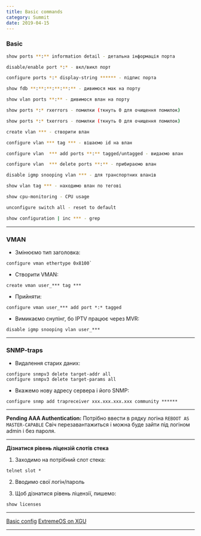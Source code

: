 ```yaml
---
title: Basic commands
category: Summit
date: 2019-04-15
---
```


### Basic

```bash
show ports **:** information detail - детальна інформація порта
```

```bash
disable/enable port *:* - вкл/викл порт
```

```bash
configure ports *:* display-string ****** - підпис порта
```

```bash
show fdb **:**:**:**:**:** - дивимося мак на порту
```

```bash
show vlan ports **:** - дивимося влан на порту
```

```bash
show ports *:* rxerrors - помилки (ткнуть 0 для очищення помилок)
```

```bash
show ports *:* txerrors - помилки (ткнуть 0 для очищення помилок)
```

```bash
create vlan *** - створити влан
```

```bash
configure vlan *** tag *** - вішаємо id на влан
```

```bash
configure vlan  *** add ports **:** tagged/untagged - видаємо влан
```

```bash
configure vlan  *** delete ports **:** - прибираємо влан
```

```bash
disable igmp snooping vlan *** - для транспортних вланів
```

```bash
show vlan tag *** - находимо влан по тегові
```

```bash
show cpu-monitoring - CPU usage
```

```bash
unconfigure switch all - reset to default
```

```bash
show configuration | inc *** - grep
```

-----

### VMAN

* Змінюємо тип заголовка:
```
configure vman ethertype 0x8100`
```


* Створити VMAN:
```
create vman user_*** tag ***
```

* Прийняти:
```
configure vman user_*** add port *:* tagged
```

* Вимикаємо снупінг, бо IPTV працює через MVR:
```
disable igmp snooping vlan user_***
```

-----

### SNMP-traps

* Видалення старих даних:
```
configure snmpv3 delete target-addr all
configure snmpv3 delete target-params all
```

* Вкажемо нову адресу сервера і його SNMP:
```
configure snmp add trapreceiver xxx.xxx.xxx.xxx community ******
```

-----

**Pending AAA Authentication:**
Потрібно ввести в рядку логіна `REBOOT AS MASTER-CAPABLE`
Свіч перезавантажиться і можна буде зайти під логіном admin і без пароля.

-----

**Дізнатися рівень ліцензій слотів стека**
1. Заходимо на потрібний слот стека:
```
telnet slot *
```

2. Вводимо свої логін/пароль

3. Щоб дізнатися рівень ліцензії, пишемо:
```
show licenses
```

-----

[Basic config](http://netwild.ru/base_config-extreme)
[ExtremeOS on XGU](http://xgu.ru/wiki/ExtremeXOS)

-----